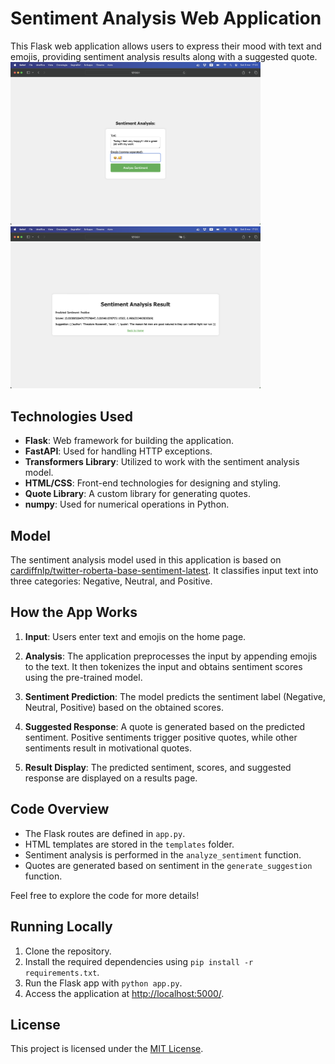 # Sentiment Analysis Web Application

This Flask web application allows users to express their mood with text and emojis, providing sentiment analysis results along with a suggested quote.
<img src="./images/home.png" alt="Home View" width="400"/> <img src="./images/result.png" alt="Result View" width="400"/>

## Technologies Used

- **Flask**: Web framework for building the application.
- **FastAPI**: Used for handling HTTP exceptions.
- **Transformers Library**: Utilized to work with the sentiment analysis model.
- **HTML/CSS**: Front-end technologies for designing and styling.
- **Quote Library**: A custom library for generating quotes.
- **numpy**: Used for numerical operations in Python.

## Model

The sentiment analysis model used in this application is based on [cardiffnlp/twitter-roberta-base-sentiment-latest](https://huggingface.co/cardiffnlp/twitter-roberta-base-sentiment-latest). It classifies input text into three categories: Negative, Neutral, and Positive.

## How the App Works

1. **Input**: Users enter text and emojis on the home page.

2. **Analysis**: The application preprocesses the input by appending emojis to the text. It then tokenizes the input and obtains sentiment scores using the pre-trained model.

3. **Sentiment Prediction**: The model predicts the sentiment label (Negative, Neutral, Positive) based on the obtained scores.

4. **Suggested Response**: A quote is generated based on the predicted sentiment. Positive sentiments trigger positive quotes, while other sentiments result in motivational quotes.

5. **Result Display**: The predicted sentiment, scores, and suggested response are displayed on a results page.


## Code Overview

- The Flask routes are defined in `app.py`.
- HTML templates are stored in the `templates` folder.
- Sentiment analysis is performed in the `analyze_sentiment` function.
- Quotes are generated based on sentiment in the `generate_suggestion` function.

Feel free to explore the code for more details!

## Running Locally

1. Clone the repository.
2. Install the required dependencies using `pip install -r requirements.txt`.
3. Run the Flask app with `python app.py`.
4. Access the application at [http://localhost:5000/](http://localhost:5000/).

## License

This project is licensed under the [MIT License](LICENSE).
